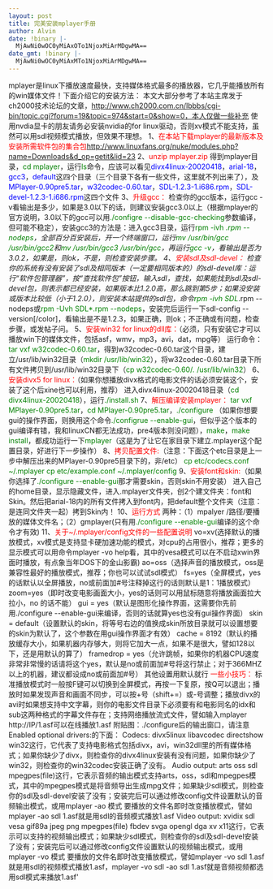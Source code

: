 ```yaml
---
layout: post
title: 完美安装mplayer手册
author: Alvin
date: !binary |-
  MjAwNi0wOC0yMiAxOTo1NjoxMiArMDgwMA==
date_gmt: !binary |-
  MjAwNi0wOC0yMiAxMTo1NjoxMiArMDgwMA==
---
```

mplayer是linux下播放速度最快，支持媒体格式最多的播放器，它几乎能播放所有的win媒体文件！下面介绍它的安装方法： 
本文大部分参考了本站主席发于ch2000技术论坛的文章，http://www.ch2000.com.cn/lbbbs/cgi-bin/topic.cgi?forum=19&topic=974&start=0&show=0，本人仅做一些补充 
使用nvdia显卡的朋友请务必安装nvidia的for linux驱动，否则xv模式不能支持，虽然可以用sdl视频模式播放，但效果不理想。 
1、<span style="COLOR: red">在本站下载mplayer的最新版本及安装所需软件包的集合包</span>http://www.linuxfans.org/nuke/modules.php?name=Downloads&d_op=getit&lid=23 
2、<span style="COLOR: red">unzip mplayer.zip</span> 
得到mplayer目录，<span style="COLOR: green">cd mplayer</span>，运行<span style="COLOR: green">ls</span>命令，应该可以看见<span style="COLOR: blue">divx4linux-20020418</span>，<span style="COLOR: blue">arial-18</span>，<span style="COLOR: blue">gcc3</span>，<span style="COLOR: blue">default</span>这四个目录（三个目录下各有一些文件，这里就不列出来了），及<span style="COLOR: blue">MPlayer-0.90pre5.tar</span>，<span style="COLOR: blue">w32codec-0.60.tar</span>，<span style="COLOR: blue">SDL-1.2.3-1.i686.rpm</span>，<span style="COLOR: blue">SDL-devel-1.2.3-1.i686.rpm</span>这四个文件 
3、<span style="COLOR: red">升级gcc：</span> 
检查你的gcc版本，运行gcc -v看输出是多少，如果是3.0以下的话，则建议安装gcc3.0以上（根据mplayer的官方说明，3.0以下的gcc可以用<span style="COLOR: green">./configre --disable-gcc-checking</span>参数编译，但可能不稳定），安装gcc3的方法是：进入gcc3目录，运行<span style="COLOR: green">rpm -ivh *.rpm --nodeps</span>，全部百分百安装后，开一个终端窗口，运行<span style="COLOR: green">mv /usr/bin/gcc /usr/bin/gcc2</span>和<span style="COLOR: green">mv /usr/bin/gcc3 /usr/bin/gcc</span>，再运行<span style="COLOR: green">gcc -v</span>，看输出是否为3.0.2，如果是，则ok，不是，则检查安装步骤。 
4、<span style="COLOR: red">安装sdl及sdl-devel：</span> 
检查你的系统有没有安装了sdl及相同版本（一定要相同版本的）的sdl-devel库：运行“软件包管理器”，按“查找软件包”按钮，输入sdl，查找，如果能找到sdl及sdl-devel包，则表示都已经安装，如果版本比1.2.0高，那么跳到第5步；如果没安装或版本比较低（小于1.2.0），则安装本站提供的sdl包，命令<span style="COLOR: green">rpm -ivh SDL*.rpm --nodeps</span>或<span style="COLOR: green">rpm -Uvh SDL*.rpm --nodeps</span>，安装完后运行一下sdl-config --version[/color]，看输出是不是1.2.3，如果正确，则ok；不正确或有问题，检查步骤，或发帖子问。 
5、<span style="COLOR: red">安装win32 for linux的dll库：</span>（必须，只有安装它才可以播放win下的媒体文件，包括asf，wmv，mp3，avi，dat，mpg等） 
运行命令：<span style="COLOR: green">tar vxf w32codec-0.60.tar</span>，得到w32codec-0.60.tar这个目录，建立/usr/lib/win32目录（<span style="COLOR: green">mkdir /usr/lib/win32</span>），将w32codec-0.60.tar目录下所有文件拷贝到/usr/lib/win32目录下（<span style="COLOR: green">cp w32codec-0.60/*.* /usr/lib/win32</span>） 
6、<span style="COLOR: red">安装divx5 for linux：</span>（如果你想播放divx格式的电影文件的话必须安装这个，安装了这个后xine也可以利用，推荐） 
进入divx4linux-20020418目录（<span style="COLOR: green">cd divx4linux-20020418</span>），运行<span style="COLOR: green">./install.sh</span> 
7、<span style="COLOR: red">解压编译安装mplayer：</span> 
<span style="COLOR: green">tar vxf MPlayer-0.90pre5.tar</span>，<span style="COLOR: green">cd MPlayer-0.90pre5.tar</span>，<span style="COLOR: green">./configure </span>（如果你想要gui的操作界面，则换用这个命令<span style="COLOR: green">./configrue --enable-gui</span>，但似乎这个版本的gui编译有错，我和linuxCN都无法成功，pre4版本则没问题），<span style="COLOR: green">make</span>，<span style="COLOR: green">make install</span>，都成功运行一下<span style="COLOR: green">mplayer</span>（这是为了让它在家目录下建立.mplayer这个配置目录，好进行下一步操作） 
8、<span style="COLOR: red">拷贝配置文件:</span>（注意：下面这个etc目录是上一步中解压出来的MPlayer-0.90pre5目录下的，非/etc） 
<span style="COLOR: green">cp etc/codecs.conf ~/.mplayer</span> 
<span style="COLOR: green">cp etc/example.conf ~/.mplayer/config</span> 
9、<span style="COLOR: red">安装font和skin:</span>（如果你选择了<span style="COLOR: green">./configure --enable-gui</span>那才需要skin，否则skin不用安装） 
进入自己的home目录，显示隐藏文件，进入.mplayer文件夹，创2个建文件夹：font和Skin。然后把arial-18内的所有文件拷入到font内，把default整个文件夹（注意：是连同文件夹一起）拷到Skin内！ 
10、<span style="COLOR: red">运行方式</span> 
两种：（1）mpalyer /路径/要播放的媒体文件名；（2）gmplayer(只有用<span style="COLOR: green">./configure --enable-gui</span>编译的这个命令才有效) 
11、<span style="COLOR: red">关于~/.mplayer/config文件的一些配置说明</span> 
vo=xv(选择默认的播放模式，xv模式是支持显卡硬加速功能的模式，对cpu的占用很小，推荐；更多的显示模式可以用命令mplayer -vo help看，其中的vesa模式可以在不启动xwin界面时播放，有点象当年DOS下的金山影霸) 
ao=oss（选择声音的播放模式，oss是兼容性最好的播放模式，推荐；你也可以试试sdl模式） 
fs=yes（全屏模式，yes的话默认以全屏播放，no或前面加#号注释掉这行的话则默认是1：1播放模式） 
zoom=yes（即时改变电影画面大小，yes的话则可以用鼠标随意将播放画面拉大拉小，no 的话不能） 
gui = yes（默认是图形化操作界面，这需要你先前用./configure --enable-gui来编译，否则的话就算yes也没有gui操作界面） 
skin = default（设置默认的skin，将等号右边的值换成skin所放目录就可以设置想要的skin为默认了，这个参数在用gui操作界面才有效） 
cache = 8192（默认的播放缓存大小，如果机器内存够大，则将它加大一点，如果不是很大，譬如128以下，还是用默认的算了） 
framedrop = yes（允许跳帧，如果你的机器CPU速度非常非常慢的话请将这个yes，默认是no或前面加#号将这行禁止；对于366MHZ以上的机器，建议都设成no或前面加#号） 
其他设置用默认就行 
<span style="COLOR: red">一些小技巧：</span> 
标准播放模式时一般按F键可以切换到全屏模式，再按一下复原，按Q可以退出；播放时如果发现声音和画面不同步，可以按+号（shift+=）或-号调整；播放divx的avi时如果想支持中文字幕，则你的电影文件目录下必须要有和电影同名的idx和sub这两种格式的字幕文件存在；支持网络播放流式文件，譬如输入mplayer http://IP/1.asf可以在线播放1.asf 
附贴图：./configure后的输出窗口，请注意Enabled optional drivers:的下面： 
Codecs: divx5linux libavcodec directshow win32这行，它代表了支持电影格式包括divx，avi，win32dll里的所有媒体格式；如果你缺少了divx，则检查你的divx4linux安装有没有问题，如果你缺少了win32，则检查你的win32codec安装正确了没有。 
Audio output: arts oss sdl mpegpes(file)这行，它表示音频的输出模式支持arts，oss，sdl和mpegpes模式，其中的mpegpes模式是将音频导出生成mpg文件；如果缺少sdl模式，则检查你的sdl及sdl-devel安装了没有；安装完后可以通过修改config文件设置默认的音频输出模式，或用mplayer -ao 模式 要播放的文件名即时改变播放模式，譬如mplayer -ao sdl 1.asf就是用sdl的音频模式播放1.asf 
Video output: xvidix sdl vesa gif89a jpeg png mpegpes(file) fbdev svga opengl dga xv x11这行，它表示可以支持的视频输出模式；如果缺少sdl模式，则检查你的sdl及sdl-devel安装了没有；安装完后可以通过修改config文件设置默认的视频输出模式，或用mplayer -vo 模式 要播放的文件名即时改变播放模式，譬如mplayer -vo sdl 1.asf就是用sdl的视频模式播放1.asf，mplayer -vo sdl -ao sdl 1.asf就是音频视频都选用sdl模式来播放1.asf'
